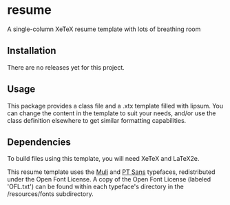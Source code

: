 # resume

A single-column XeTeX resume template with lots of breathing room

## Installation

There are no releases yet for this project.

## Usage

This package provides a class file and a .xtx template filled with lipsum. You
can change the content in the template to suit your needs, and/or use the class
definition elsewhere to get similar formatting capabilities.

## Dependencies

To build files using this template, you will need XeTeX and LaTeX2e.

This resume template uses the
[Muli](https://fonts.google.com/specimen/Muli?selection.family=Muli) and [PT
Sans](https://fonts.google.com/specimen/PT+Sans?selection.family=PT+Sans)
typefaces, redistributed under the Open Font License. A copy of the Open Font
License (labeled 'OFL.txt') can be found within each typeface's directory in
the /resources/fonts subdirectory.
